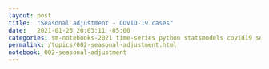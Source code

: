 ```yaml
---
layout: post
title:  "Seasonal adjustment - COVID-19 cases"
date:   2021-01-26 20:03:11 -05:00
categories: sm-notebooks-2021 time-series python statsmodels covid19 seasonal-adjustment time-series-decomposition
permalink: /topics/002-seasonal-adjustment.html
notebook: 002-seasonal-adjustment
---
```

